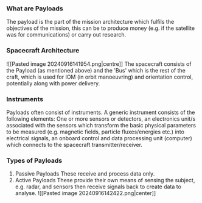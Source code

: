 ### What are Payloads
The payload is the part of the mission architecture which fulfils the objectives of the mission, this can be to produce money (e.g. if the satellite was for communications) or carry out research.
### Spacecraft Architecture
![[Pasted image 20240916141954.png|centre]]
The spacecraft consists of the Payload (as mentioned above) and the 'Bus' which is the rest of the craft, which is used for IOM (in orbit manoeuvring) and orientation control, potentially along with power delivery. 
 
### Instruments
Payloads often consist of instruments. A generic instrument consists of the following elements: One or more sensors or detectors, an electronics unit/s associated with the sensors which transform the basic physical parameters to be measured (e.g. magnetic fields, particle fluxes/energies etc.) into electrical signals, an onboard control and data processing unit (computer) which connects to the spacecraft transmitter/receiver.
### Types of Payloads
1) Passive Payloads
These receive and process data only.
2) Active Payloads
These provide their own means of sensing the subject, e.g. radar, and sensors then receive signals back to create data to analyse.
![[Pasted image 20240916142422.png|center]]

